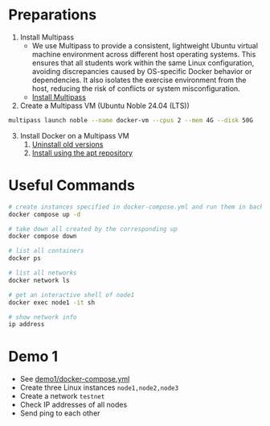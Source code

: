 # Preparations
1. Install Multipass
   * We use Multipass to provide a consistent, lightweight Ubuntu virtual machine environment across different host operating systems. This ensures that all students work within the same Linux configuration, avoiding discrepancies caused by OS-specific Docker behavior or dependencies. It also isolates the exercise environment from the host, reducing the risk of conflicts or system misconfiguration.
   *  [Install Multipass](https://canonical.com/multipass/install)
2. Create a Multipass VM (Ubuntu Noble 24.04 (LTS))
```bash
multipass launch noble --name docker-vm --cpus 2 --mem 4G --disk 50G
```
3. Install Docker on a Multipass VM
   1. [Uninstall old versions](https://docs.docker.com/engine/install/ubuntu/#uninstall-old-versions)
   2. [Install using the apt repository](https://docs.docker.com/engine/install/ubuntu/#install-using-the-repository)


# Useful Commands
```bash
# create instances specified in docker-compose.yml and run them in background
docker compose up -d 
```
```bash
# take down all created by the corresponding up
docker compose down
```
```bash
# list all containers
docker ps
```
```bash
# list all networks
docker network ls
```
```bash
# get an interactive shell of node1
docker exec node1 -it sh
```
```bash
# show network info
ip address
```

# Demo 1
- See [demo1/docker-compose.yml](../demo1/docker-compose.yml)
- Create three Linux instances ```node1,node2,node3```
- Create a network ```testnet```
- Check IP addresses of all nodes
- Send ping to each other